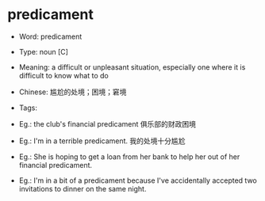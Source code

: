 # predicament

- Word: predicament

- Type: noun [C]
- Meaning: a difficult or unpleasant situation, especially one where it is difficult to know what to do
- Chinese: 尴尬的处境；困境；窘境
- Tags: 
- Eg.: the club's financial predicament 俱乐部的财政困境
- Eg.: I'm in a terrible predicament. 我的处境十分尴尬
- Eg.: She is hoping to get a loan from her bank to help her out of her financial predicament.
- Eg.: I'm in a bit of a predicament because I've accidentally accepted two invitations to dinner on the same night.

